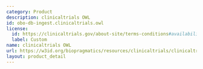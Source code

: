 ```yaml
---
category: Product
description: clinicaltrials OWL
id: obo-db-ingest.clinicaltrials.owl
license:
  id: https://clinicaltrials.gov/about-site/terms-conditions#availability
  label: Custom
name: clinicaltrials OWL
url: https://w3id.org/biopragmatics/resources/clinicaltrials/clinicaltrials.owl
layout: product_detail
---
```

